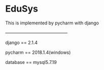 # EduSys
This is implemented by pycharm with django

——————————————

django == 2.1.4

pycharm == 2018.1.4(windows)

database == mysql5.7.19
